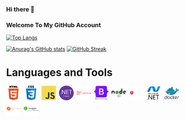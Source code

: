 ### Hi there 👋
### Welcome To My GitHub Account
[![Top Langs](https://github-readme-stats.vercel.app/api/top-langs/?username=samikshya334&layout=compact&theme=dark)](https://github.com/samikshya334/github-readme-stats)

[![Anurag's GitHub stats](https://github-readme-stats.vercel.app/api?username=samikshya334&theme=tokyonight)](https://github.com/samikshya334/github-readme-stats)
[![GitHub Streak](https://streak-stats.demolab.com/?user=samikshya334)](https://git.io/streak-stats)
<h1>Languages and Tools</h1>
<p><img src="https://github.com/devicons/devicon/blob/master/icons/html5/html5-original-wordmark.svg"  title="Asp.NetCore" alt="CSS" width="40" height="40"/>&nbsp;
<img src="https://github.com/devicons/devicon/blob/master/icons/css3/css3-original-wordmark.svg"  title="Asp.NetCore" alt="CSS" width="40" height="40"/>&nbsp;
<img src="https://github.com/devicons/devicon/blob/master/icons/javascript/javascript-original.svg"  title="Asp.NetCore" alt="CSS" width="40" height="40"/>&nbsp;
<img src="https://github.com/devicons/devicon/blob/master/icons/dotnetcore/dotnetcore-original.svg"  title="Asp.NetCore" alt="CSS" width="40" height="40"/>&nbsp;
<img src="https://github.com/devicons/devicon/blob/master/icons/laravel/laravel-line-wordmark.svg" alt="CSS" width="40" height="40"/>&nbsp;
<img src="https://github.com/devicons/devicon/blob/master/icons/bootstrap/bootstrap-original-wordmark.svg"  title="Asp.NetCore" alt="CSS" width="40" height="40"/>&nbsp;
<img src="https://github.com/devicons/devicon/blob/master/icons/nodejs/nodejs-original-wordmark.svg"  title="Asp.NetCore" alt="CSS" width="40" height="40"/>&nbsp;
<img src="https://github.com/devicons/devicon/blob/master/icons/angular/angular-original-wordmark.svg"  title="Asp.NetCore" alt="CSS" width="40" height="40"/>&nbsp;
<img src="https://github.com/devicons/devicon/blob/master/icons/dot-net/dot-net-original-wordmark.svg"  title="Asp.NetCore" alt="CSS" width="40" height="40"/>&nbsp;
<img src="https://github.com/devicons/devicon/blob/master/icons/docker/docker-original-wordmark.svg"  title="Asp.NetCore" alt="CSS" width="40" height="40"/>&nbsp;
<img src="https://github.com/devicons/devicon/blob/master/icons/postman/postman-original-wordmark.svg"  title="Asp.NetCore" alt="CSS" width="40" height="40"/>&nbsp;
<img src="https://github.com/devicons/devicon/blob/master/icons/swagger/swagger-original-wordmark.svg"  title="Asp.NetCore" alt="CSS" width="40" height="40"/>&nbsp;
</p>

